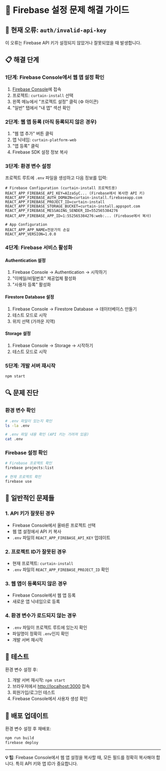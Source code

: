 # 🔧 Firebase 설정 문제 해결 가이드

## 🚨 현재 오류: `auth/invalid-api-key`

이 오류는 Firebase API 키가 설정되지 않았거나 잘못되었을 때 발생합니다.

## 📋 해결 단계

### 1단계: Firebase Console에서 웹 앱 설정 확인

1. [Firebase Console](https://console.firebase.google.com/project/curtain-install/overview)에 접속
2. 프로젝트: `curtain-install` 선택
3. 왼쪽 메뉴에서 "프로젝트 설정" 클릭 (⚙️ 아이콘)
4. "일반" 탭에서 "내 앱" 섹션 확인

### 2단계: 웹 앱 등록 (아직 등록되지 않은 경우)

1. "웹 앱 추가" 버튼 클릭
2. 앱 닉네임: `curtain-platform-web`
3. "앱 등록" 클릭
4. Firebase SDK 설정 정보 복사

### 3단계: 환경 변수 설정

프로젝트 루트에 `.env` 파일을 생성하고 다음 정보를 입력:

```env
# Firebase Configuration (curtain-install 프로젝트용)
REACT_APP_FIREBASE_API_KEY=AIzaSyC... (Firebase에서 복사한 API 키)
REACT_APP_FIREBASE_AUTH_DOMAIN=curtain-install.firebaseapp.com
REACT_APP_FIREBASE_PROJECT_ID=curtain-install
REACT_APP_FIREBASE_STORAGE_BUCKET=curtain-install.appspot.com
REACT_APP_FIREBASE_MESSAGING_SENDER_ID=552565384276
REACT_APP_FIREBASE_APP_ID=1:552565384276:web:... (Firebase에서 복사)

# App Configuration
REACT_APP_APP_NAME=전문가의 손길
REACT_APP_VERSION=1.0.0
```

### 4단계: Firebase 서비스 활성화

#### Authentication 설정
1. Firebase Console → Authentication → 시작하기
2. "이메일/비밀번호" 제공업체 활성화
3. "사용자 등록" 활성화

#### Firestore Database 설정
1. Firebase Console → Firestore Database → 데이터베이스 만들기
2. 테스트 모드로 시작
3. 위치 선택 (가까운 지역)

#### Storage 설정
1. Firebase Console → Storage → 시작하기
2. 테스트 모드로 시작

### 5단계: 개발 서버 재시작

```bash
npm start
```

## 🔍 문제 진단

### 환경 변수 확인
```bash
# .env 파일이 있는지 확인
ls -la .env

# .env 파일 내용 확인 (API 키는 가려져 있음)
cat .env
```

### Firebase 설정 확인
```bash
# Firebase 프로젝트 확인
firebase projects:list

# 현재 프로젝트 확인
firebase use
```

## 🚨 일반적인 문제들

### 1. API 키가 잘못된 경우
- Firebase Console에서 올바른 프로젝트 선택
- 웹 앱 설정에서 API 키 복사
- `.env` 파일의 `REACT_APP_FIREBASE_API_KEY` 업데이트

### 2. 프로젝트 ID가 잘못된 경우
- 현재 프로젝트: `curtain-install`
- `.env` 파일의 `REACT_APP_FIREBASE_PROJECT_ID` 확인

### 3. 웹 앱이 등록되지 않은 경우
- Firebase Console에서 웹 앱 등록
- 새로운 앱 닉네임으로 등록

### 4. 환경 변수가 로드되지 않는 경우
- `.env` 파일이 프로젝트 루트에 있는지 확인
- 파일명이 정확히 `.env`인지 확인
- 개발 서버 재시작

## 📱 테스트

환경 변수 설정 후:

1. 개발 서버 재시작: `npm start`
2. 브라우저에서 [http://localhost:3000](http://localhost:3000) 접속
3. 회원가입/로그인 테스트
4. Firebase Console에서 사용자 생성 확인

## 🔄 배포 업데이트

환경 변수 설정 후 재배포:

```bash
npm run build
firebase deploy
```

---

**💡 팁**: Firebase Console에서 웹 앱 설정을 복사할 때, 모든 필드를 정확히 복사해야 합니다. 특히 API 키와 앱 ID가 중요합니다.
